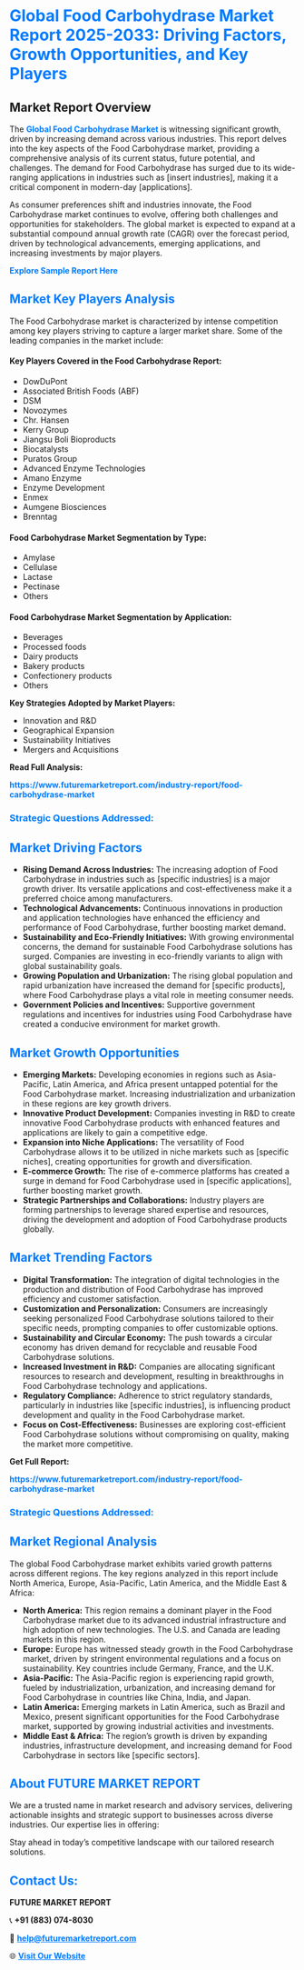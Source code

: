 <h1 style="color: #007BFF;">Global Food Carbohydrase Market Report 2025-2033: Driving Factors, Growth Opportunities, and Key Players</h1>

<section id="overview">
<h2>Market Report Overview</h2>
<p>The <a href="https://www.futuremarketreport.com/industry-report/food-carbohydrase-market" style="color: #007BFF; text-decoration: none;"><strong>Global Food Carbohydrase Market</strong></a> is witnessing significant growth, driven by increasing demand across various industries. This report delves into the key aspects of the Food Carbohydrase market, providing a comprehensive analysis of its current status, future potential, and challenges. The demand for Food Carbohydrase has surged due to its wide-ranging applications in industries such as [insert industries], making it a critical component in modern-day [applications].</p>
<p>As consumer preferences shift and industries innovate, the Food Carbohydrase market continues to evolve, offering both challenges and opportunities for stakeholders. The global market is expected to expand at a substantial compound annual growth rate (CAGR) over the forecast period, driven by technological advancements, emerging applications, and increasing investments by major players.</p>
</section>

<section id="overview">
<p><a href="https://www.futuremarketreport.com/request-sample/reportId=42830" style="color: #007BFF; text-decoration: none;"><strong>Explore Sample Report Here</strong></a></p>
</section>

<section id="key-players">
<h2 style="color: #007BFF;">Market Key Players Analysis</h2>
<p>The Food Carbohydrase market is characterized by intense competition among key players striving to capture a larger market share. Some of the leading companies in the market include:</p>
<h4>Key Players Covered in the Food Carbohydrase Report:</h4>
<ul><li>DowDuPont</li><li>Associated British Foods (ABF)</li><li>DSM</li><li>Novozymes</li><li>Chr. Hansen</li><li>Kerry Group</li><li>Jiangsu Boli Bioproducts</li><li>Biocatalysts</li><li>Puratos Group</li><li>Advanced Enzyme Technologies</li><li>Amano Enzyme</li><li>Enzyme Development</li><li>Enmex</li><li>Aumgene Biosciences</li><li>Brenntag</li></ul>
<h4>Food Carbohydrase Market Segmentation by Type:</h4>
<ul><li>Amylase</li><li>Cellulase</li><li>Lactase</li><li>Pectinase</li><li>Others</li></ul>

<h4>Food Carbohydrase Market Segmentation by Application:</h4>
<ul><li>Beverages</li><li>Processed foods</li><li>Dairy products</li><li>Bakery products</li><li>Confectionery products</li><li>Others</li></ul>
<p><strong>Key Strategies Adopted by Market Players:</strong></p>
<ul>
<li>Innovation and R&D</li>
<li>Geographical Expansion</li>
<li>Sustainability Initiatives</li>
<li>Mergers and Acquisitions</li>
</ul>
</section>

<section>
<p><strong>Read Full Analysis: </strong></p><a href="https://www.futuremarketreport.com/industry-report/food-carbohydrase-market" style="color: #007BFF; text-decoration: none;"><strong>https://www.futuremarketreport.com/industry-report/food-carbohydrase-market</strong></a>
<h3 style="color: #007BFF;">Strategic Questions Addressed:</h3>
</section>

<section id="driving-factors">
<h2 style="color: #007BFF;">Market Driving Factors</h2>
<ul>
<li><strong>Rising Demand Across Industries:</strong> The increasing adoption of Food Carbohydrase in industries such as [specific industries] is a major growth driver. Its versatile applications and cost-effectiveness make it a preferred choice among manufacturers.</li>
<li><strong>Technological Advancements:</strong> Continuous innovations in production and application technologies have enhanced the efficiency and performance of Food Carbohydrase, further boosting market demand.</li>
<li><strong>Sustainability and Eco-Friendly Initiatives:</strong> With growing environmental concerns, the demand for sustainable Food Carbohydrase solutions has surged. Companies are investing in eco-friendly variants to align with global sustainability goals.</li>
<li><strong>Growing Population and Urbanization:</strong> The rising global population and rapid urbanization have increased the demand for [specific products], where Food Carbohydrase plays a vital role in meeting consumer needs.</li>
<li><strong>Government Policies and Incentives:</strong> Supportive government regulations and incentives for industries using Food Carbohydrase have created a conducive environment for market growth.</li>
</ul>
</section>

<section id="growth-opportunities">
<h2 style="color: #007BFF;">Market Growth Opportunities</h2>
<ul>
<li><strong>Emerging Markets:</strong> Developing economies in regions such as Asia-Pacific, Latin America, and Africa present untapped potential for the Food Carbohydrase market. Increasing industrialization and urbanization in these regions are key growth drivers.</li>
<li><strong>Innovative Product Development:</strong> Companies investing in R&D to create innovative Food Carbohydrase products with enhanced features and applications are likely to gain a competitive edge.</li>
<li><strong>Expansion into Niche Applications:</strong> The versatility of Food Carbohydrase allows it to be utilized in niche markets such as [specific niches], creating opportunities for growth and diversification.</li>
<li><strong>E-commerce Growth:</strong> The rise of e-commerce platforms has created a surge in demand for Food Carbohydrase used in [specific applications], further boosting market growth.</li>
<li><strong>Strategic Partnerships and Collaborations:</strong> Industry players are forming partnerships to leverage shared expertise and resources, driving the development and adoption of Food Carbohydrase products globally.</li>
</ul>
</section>

<section id="trending-factors">
<h2 style="color: #007BFF;">Market Trending Factors</h2>
<ul>
<li><strong>Digital Transformation:</strong> The integration of digital technologies in the production and distribution of Food Carbohydrase has improved efficiency and customer satisfaction.</li>
<li><strong>Customization and Personalization:</strong> Consumers are increasingly seeking personalized Food Carbohydrase solutions tailored to their specific needs, prompting companies to offer customizable options.</li>
<li><strong>Sustainability and Circular Economy:</strong> The push towards a circular economy has driven demand for recyclable and reusable Food Carbohydrase solutions.</li>
<li><strong>Increased Investment in R&D:</strong> Companies are allocating significant resources to research and development, resulting in breakthroughs in Food Carbohydrase technology and applications.</li>
<li><strong>Regulatory Compliance:</strong> Adherence to strict regulatory standards, particularly in industries like [specific industries], is influencing product development and quality in the Food Carbohydrase market.</li>
<li><strong>Focus on Cost-Effectiveness:</strong> Businesses are exploring cost-efficient Food Carbohydrase solutions without compromising on quality, making the market more competitive.</li>
</ul>
</section>

<section>
<p><strong>Get Full Report: </strong></p><a href="https://www.futuremarketreport.com/industry-report/food-carbohydrase-market" style="color: #007BFF; text-decoration: none;"><strong>https://www.futuremarketreport.com/industry-report/food-carbohydrase-market</strong></a>
<h3 style="color: #007BFF;">Strategic Questions Addressed:</h3>
</section>


<section id="regional-analysis">
<h2 style="color: #007BFF;">Market Regional Analysis</h2>
<p>The global Food Carbohydrase market exhibits varied growth patterns across different regions. The key regions analyzed in this report include North America, Europe, Asia-Pacific, Latin America, and the Middle East & Africa:</p>
<ul>
<li><strong>North America:</strong> This region remains a dominant player in the Food Carbohydrase market due to its advanced industrial infrastructure and high adoption of new technologies. The U.S. and Canada are leading markets in this region.</li>
<li><strong>Europe:</strong> Europe has witnessed steady growth in the Food Carbohydrase market, driven by stringent environmental regulations and a focus on sustainability. Key countries include Germany, France, and the U.K.</li>
<li><strong>Asia-Pacific:</strong> The Asia-Pacific region is experiencing rapid growth, fueled by industrialization, urbanization, and increasing demand for Food Carbohydrase in countries like China, India, and Japan.</li>
<li><strong>Latin America:</strong> Emerging markets in Latin America, such as Brazil and Mexico, present significant opportunities for the Food Carbohydrase market, supported by growing industrial activities and investments.</li>
<li><strong>Middle East & Africa:</strong> The region’s growth is driven by expanding industries, infrastructure development, and increasing demand for Food Carbohydrase in sectors like [specific sectors].</li>
</ul>
</section>

<footer>
<h2 style="color: #007BFF;">About FUTURE MARKET REPORT</h2>
<p>We are a trusted name in market research and advisory services, delivering actionable insights and strategic support to businesses across diverse industries. Our expertise lies in offering:</p>

<p>Stay ahead in today’s competitive landscape with our tailored research solutions.</p>

<h2 style="color: #007BFF;">Contact Us:</h2>
<p><strong>FUTURE MARKET REPORT</strong></p>
<p>📞 <strong>+91 (883) 074-8030</strong></p>
<p>📧 <strong><a href="mailto:help@futuremarketreport.com" style="color: #007BFF;">help@futuremarketreport.com</a></strong></p>
<p>🌐 <strong><a href="https://www.futuremarketreport.com/" style="color: #007BFF;">Visit Our Website</a></strong></p>
</footer>